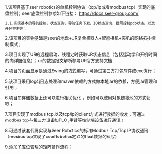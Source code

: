1.该项目基于seer robotics的单机控制协议（tcp/ip或者modbus tcp）实现的底盘控制；seer底盘控制参考如下链接：
https://docs.seer-group.com/
    
    1.1.实现基本的导航控制，状态查询，导航任务下发，IO状态查询，批零控制pdo状态，以及开环控制等；

2.该项目的实物基础是seer的地盘+UR复合机器人+智能相机+夹爪的网络拓扑控制模式；

3.项目实现了UR的远程启动，线程定时获取UR状态信息（包括运动学和开机时间的向详细信息）；
  ur的数据报文解析参考UR官方支持文档

4.项目的页面显示是通过Swing的方式编写，可通过第三方打包软件成exe执行；

5.该项目采用log4j日志处理和maven依赖的方式做本地jar的依赖，方便jar管理和引用；

6.项目在存储数据上还可以进行相关优化 ，例如可以使用对象链接池的方式获取；

7.项目实现了modbus tcp 以及tcp/ip的client方式进行数据的收发；可通过modbus tcp与第三方设备如PLC ,手臂等控制端设备进行通讯；

8.可通过该套代码实现与Seer Robotics的标准Modbus Tcp/Tcp IP协议通讯（mosbus tcp实现了seerRobotics定义的float数据的读写）

9.添加了库位管理的矩阵操作流程；